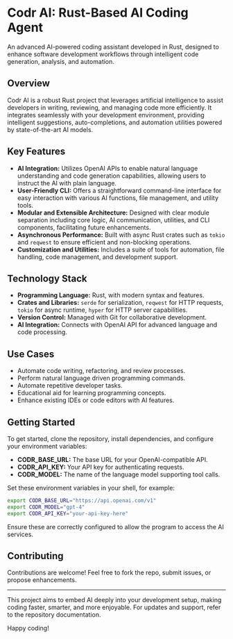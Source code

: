 # Codr AI: Rust-Based AI Coding Agent

An advanced AI-powered coding assistant developed in Rust, designed to enhance software development workflows through intelligent code generation, analysis, and automation.

## Overview

Codr AI is a robust Rust project that leverages artificial intelligence to assist developers in writing, reviewing, and managing code more efficiently. It integrates seamlessly with your development environment, providing intelligent suggestions, auto-completions, and automation utilities powered by state-of-the-art AI models.

## Key Features

- **AI Integration:** Utilizes OpenAI APIs to enable natural language understanding and code generation capabilities, allowing users to instruct the AI with plain language.
- **User-Friendly CLI:** Offers a straightforward command-line interface for easy interaction with various AI functions, file management, and utility tools.
- **Modular and Extensible Architecture:** Designed with clear module separation including core logic, AI communication, utilities, and CLI components, facilitating future enhancements.
- **Asynchronous Performance:** Built with async Rust crates such as `tokio` and `reqwest` to ensure efficient and non-blocking operations.
- **Customization and Utilities:** Includes a suite of tools for automation, file handling, code management, and development support.

## Technology Stack

- **Programming Language:** Rust, with modern syntax and features.
- **Crates and Libraries:** `serde` for serialization, `reqwest` for HTTP requests, `tokio` for async runtime, `hyper` for HTTP server capabilities.
- **Version Control:** Managed with Git for collaborative development.
- **AI Integration:** Connects with OpenAI API for advanced language and code processing.

## Use Cases

- Automate code writing, refactoring, and review processes.
- Perform natural language driven programming commands.
- Automate repetitive developer tasks.
- Educational aid for learning programming concepts.
- Enhance existing IDEs or code editors with AI features.

## Getting Started

To get started, clone the repository, install dependencies, and configure your environment variables:

- **CODR_BASE_URL:** The base URL for your OpenAI-compatible API.
- **CODR_API_KEY:** Your API key for authenticating requests.
- **CODR_MODEL:** The name of the language model supporting tool calls.

Set these environment variables in your shell, for example:

```bash
export CODR_BASE_URL="https://api.openai.com/v1"
export CODR_MODEL="gpt-4"
export CODR_API_KEY="your-api-key-here"
```

Ensure these are correctly configured to allow the program to access the AI services.

## Contributing

Contributions are welcome! Feel free to fork the repo, submit issues, or propose enhancements.

---

This project aims to embed AI deeply into your development setup, making coding faster, smarter, and more enjoyable. For updates and support, refer to the repository documentation.

Happy coding!

